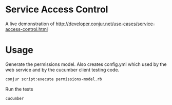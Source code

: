 Service Access Control
======================

A live demonstration of http://developer.conjur.net/use-cases/service-access-control.html

Usage
=====

Generate the permissions model. Also creates config.yml which used by the web service and by the 
cucumber client testing code.

```bash
conjur script:execute permissions-model.rb
```

Run the tests

```bash
cucumber
```
